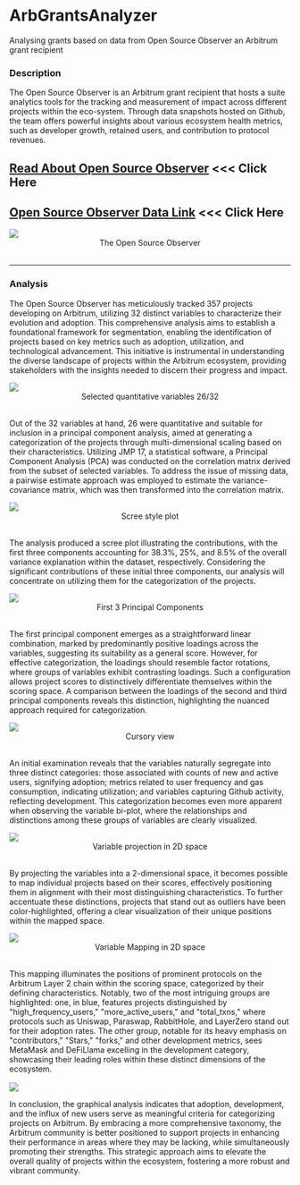 # ArbGrantsAnalyzer
Analysing grants based on data from Open Source Observer an Arbitrum grant recipient 

### Description
The Open Source Observer is an Arbitrum grant recipient that hosts a suite analytics tools for the tracking and measurement of impact across different projects within the eco-system. Through data snapshots hosted on Github, the team offers powerful insights about various ecosystem health metrics, such as developer growth, retained users, and contribution to protocol revenues. 

## [Read About Open Source Observer](https://forum.arbitrum.foundation/t/open-source-observer-x-arbitrum/20266/2) <<< Click Here

## [Open Source Observer Data Link](https://github.com/opensource-observer/insights/tree/main/analysis/arbitrum/data) <<< Click Here

<img src="www/img1.png" align="center"/>
<div align="center">The Open Source Observer</div>
&nbsp;
&nbsp;

<hr>

### Analysis

The Open Source Observer has meticulously tracked 357 projects developing on Arbitrum, utilizing 32 distinct variables to characterize their evolution and adoption. This comprehensive analysis aims to establish a foundational framework for segmentation, enabling the identification of projects based on key metrics such as adoption, utilization, and technological advancement. This initiative is instrumental in understanding the diverse landscape of projects within the Arbitrum ecosystem, providing stakeholders with the insights needed to discern their progress and impact.

<img src="www/img2.png" align="center"/>
<div align="center">Selected quantitative variables 26/32</div>
&nbsp;
&nbsp;

Out of the 32 variables at hand, 26 were quantitative and suitable for inclusion in a principal component analysis, aimed at generating a categorization of the projects through multi-dimensional scaling based on their characteristics. Utilizing JMP 17, a statistical software, a Principal Component Analysis (PCA) was conducted on the correlation matrix derived from the subset of selected variables. To address the issue of missing data, a pairwise estimate approach was employed to estimate the variance-covariance matrix, which was then transformed into the correlation matrix.

<img src="www/img3.png" align="center"/>
<div align="center">Scree style plot </div>
&nbsp;
&nbsp;

The analysis produced a scree plot illustrating the contributions, with the first three components accounting for 38.3%, 25%, and 8.5% of the overall variance explanation within the dataset, respectively. Considering the significant contributions of these initial three components, our analysis will concentrate on utilizing them for the categorization of the projects.

<img src="www/img4.png" align="center"/>
<div align="center">First 3 Principal Components </div>
&nbsp;
&nbsp;

The first principal component emerges as a straightforward linear combination, marked by predominantly positive loadings across the variables, suggesting its suitability as a general score. However, for effective categorization, the loadings should resemble factor rotations, where groups of variables exhibit contrasting loadings. Such a configuration allows project scores to distinctively differentiate themselves within the scoring space. A comparison between the loadings of the second and third principal components reveals this distinction, highlighting the nuanced approach required for categorization.

<img src="www/img5.png" align="center"/>
<div align="center"> Cursory view  </div>
&nbsp;
&nbsp;

An initial examination reveals that the variables naturally segregate into three distinct categories: those associated with counts of new and active users, signifying adoption; metrics related to user frequency and gas consumption, indicating utilization; and variables capturing Github activity, reflecting development. This categorization becomes even more apparent when observing the variable bi-plot, where the relationships and distinctions among these groups of variables are clearly visualized.

<img src="www/img6.png" align="center"/>
<div align="center"> Variable projection in 2D space  </div>
&nbsp;
&nbsp;

By projecting the variables into a 2-dimensional space, it becomes possible to map individual projects based on their scores, effectively positioning them in alignment with their most distinguishing characteristics. To further accentuate these distinctions, projects that stand out as outliers have been color-highlighted, offering a clear visualization of their unique positions within the mapped space.

<img src="www/img7.png" align="center"/>
<div align="center"> Variable Mapping in 2D space  </div>
&nbsp;
&nbsp;

This mapping illuminates the positions of prominent protocols on the Arbitrum Layer 2 chain within the scoring space, categorized by their defining characteristics. Notably, two of the most intriguing groups are highlighted: one, in blue, features projects distinguished by "high_frequency_users," "more_active_users," and "total_txns," where protocols such as Uniswap, Paraswap, RabbitHole, and LayerZero stand out for their adoption rates. The other group, notable for its heavy emphasis on "contributors," "Stars," "forks," and other development metrics, sees MetaMask and DeFiLlama excelling in the development category, showcasing their leading roles within these distinct dimensions of the ecosystem. 


<img src="www/img8.png" align="center"/>
&nbsp;
&nbsp;

In conclusion, the graphical analysis indicates that adoption, development, and the influx of new users serve as meaningful criteria for categorizing projects on Arbitrum. By embracing a more comprehensive taxonomy, the Arbitrum community is better positioned to support projects in enhancing their performance in areas where they may be lacking, while simultaneously promoting their strengths. This strategic approach aims to elevate the overall quality of projects within the ecosystem, fostering a more robust and vibrant community.